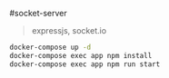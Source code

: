 #socket-server

> expressjs, socket.io

```bash 
docker-compose up -d
docker-compose exec app npm install 
docker-compose exec app npm run start
```